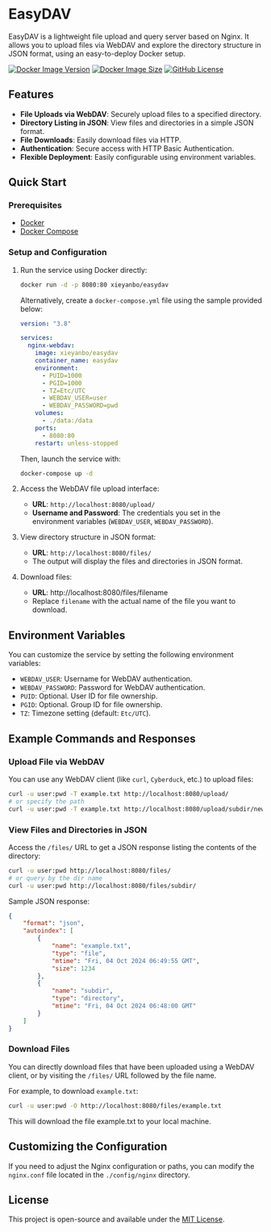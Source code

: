 # EasyDAV

EasyDAV is a lightweight file upload and query server based on Nginx. It allows you to upload files via WebDAV and explore the directory structure in JSON format, using an easy-to-deploy Docker setup.

[![Docker Image Version](https://img.shields.io/docker/v/xieyanbo/easydav)](https://hub.docker.com/r/xieyanbo/easydav)
[![Docker Image Size](https://img.shields.io/docker/image-size/xieyanbo/easydav)](https://hub.docker.com/r/xieyanbo/easydav)
[![GitHub License](https://img.shields.io/github/license/xyb/easydav)](https://github.com/xyb/easydav)

## Features

- **File Uploads via WebDAV**: Securely upload files to a specified directory.
- **Directory Listing in JSON**: View files and directories in a simple JSON format.
- **File Downloads**: Easily download files via HTTP.
- **Authentication**: Secure access with HTTP Basic Authentication.
- **Flexible Deployment**: Easily configurable using environment variables.

## Quick Start

### Prerequisites

- [Docker](https://docs.docker.com/get-docker/)
- [Docker Compose](https://docs.docker.com/compose/install/)

### Setup and Configuration

1. Run the service using Docker directly:

   ```bash
   docker run -d -p 8080:80 xieyanbo/easydav
   ```

   Alternatively, create a `docker-compose.yml` file using the sample provided below:

   ```yaml
   version: "3.8"

   services:
     nginx-webdav:
       image: xieyanbo/easydav
       container_name: easydav
       environment:
         - PUID=1000
         - PGID=1000
         - TZ=Etc/UTC
         - WEBDAV_USER=user
         - WEBDAV_PASSWORD=pwd
       volumes:
         - ./data:/data
       ports:
         - 8080:80
       restart: unless-stopped
   ```

   Then, launch the service with:

   ```bash
   docker-compose up -d
   ```

2. Access the WebDAV file upload interface:

   - **URL**: `http://localhost:8080/upload/`
   - **Username and Password**: The credentials you set in the environment variables (`WEBDAV_USER`, `WEBDAV_PASSWORD`).

3. View directory structure in JSON format:

   - **URL**: `http://localhost:8080/files/`
   - The output will display the files and directories in JSON format.

4. Download files:

   - **URL**: http://localhost:8080/files/filename
   - Replace `filename` with the actual name of the file you want to download.

## Environment Variables

You can customize the service by setting the following environment variables:

- `WEBDAV_USER`: Username for WebDAV authentication.
- `WEBDAV_PASSWORD`: Password for WebDAV authentication.
- `PUID`: Optional. User ID for file ownership.
- `PGID`: Optional. Group ID for file ownership.
- `TZ`: Timezone setting (default: `Etc/UTC`).

## Example Commands and Responses

### Upload File via WebDAV

You can use any WebDAV client (like `curl`, `Cyberduck`, etc.) to upload files:

```bash
curl -u user:pwd -T example.txt http://localhost:8080/upload/
# or specify the path
curl -u user:pwd -T example.txt http://localhost:8080/upload/subdir/new.txt
```

### View Files and Directories in JSON

Access the `/files/` URL to get a JSON response listing the contents of the directory:

```bash
curl -u user:pwd http://localhost:8080/files/
# or query by the dir name
curl -u user:pwd http://localhost:8080/files/subdir/
```

Sample JSON response:

```json
{
    "format": "json",
    "autoindex": [
        {
            "name": "example.txt",
            "type": "file",
            "mtime": "Fri, 04 Oct 2024 06:49:55 GMT",
            "size": 1234
        },
        {
            "name": "subdir",
            "type": "directory",
            "mtime": "Fri, 04 Oct 2024 06:48:00 GMT"
        }
    ]
}
```

### Download Files

You can directly download files that have been uploaded using a WebDAV client, or by visiting the `/files/` URL followed by the file name.

For example, to download `example.txt`:

```bash
curl -u user:pwd -O http://localhost:8080/files/example.txt
```

This will download the file example.txt to your local machine.

## Customizing the Configuration

If you need to adjust the Nginx configuration or paths, you can modify the `nginx.conf` file located in the `./config/nginx` directory.

## License

This project is open-source and available under the [MIT License](LICENSE).
